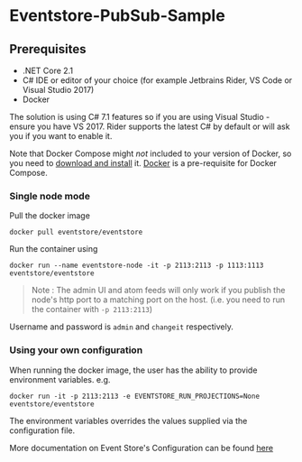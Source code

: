 # Eventstore-PubSub-Sample


## Prerequisites

- .NET Core 2.1
- C# IDE or editor of your choice (for example Jetbrains Rider, VS Code or Visual Studio 2017)
- Docker

The solution is using C# 7.1 features so if you are using Visual Studio - ensure you have VS 2017. 
Rider supports the latest C# by default or will ask you if you want to enable it.

Note that Docker Compose might _not_ included to your version of Docker, so you need to [download and install](https://docs.docker.com/compose/install/) it. 
[Docker](https://docs.docker.com/install/) is a pre-requisite for Docker Compose.

### Single node mode ###

Pull the docker image
```
docker pull eventstore/eventstore
```
Run the container using
```
docker run --name eventstore-node -it -p 2113:2113 -p 1113:1113 eventstore/eventstore
```

> Note : The admin UI and atom feeds will only work if you publish the node's http port to a matching port on the host. (i.e. you need to run the container with `-p 2113:2113`)

Username and password is `admin` and `changeit` respectively.

### Using your own configuration ###
When running the docker image, the user has the ability to provide environment variables.
e.g.
```
docker run -it -p 2113:2113 -e EVENTSTORE_RUN_PROJECTIONS=None eventstore/eventstore
```
The environment variables overrides the values supplied via the configuration file.

More documentation on Event Store's Configuration can be found [here](https://eventstore.org/docs/server/command-line-arguments/)
